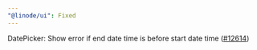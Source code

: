 ```yaml
---
"@linode/ui": Fixed
---
```


DatePicker:  Show error if end date time is before start date time ([#12614](https://github.com/linode/manager/pull/12614))
